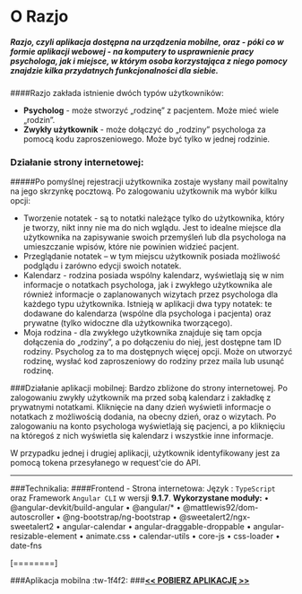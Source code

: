 # O Razjo

##### Razjo, czyli aplikacja dostępna na urządzenia mobilne, oraz - póki co w formie aplikacji webowej - na komputery to usprawnienie pracy psychologa, jak i miejsce, w którym osoba korzystająca z niego pomocy znajdzie kilka przydatnych funkcjonalności dla siebie.

####Razjo zakłada istnienie dwóch typów użytkowników:
* **Psycholog** - może stworzyć „rodzinę” z pacjentem. Może mieć wiele „rodzin”.
* **Zwykły użytkownik** - może dołączyć do „rodziny” psychologa za pomocą kodu zaproszeniowego. Może być tylko w jednej rodzinie.

### Działanie strony internetowej:
#####Po pomyślnej rejestracji użytkownika zostaje wysłany mail powitalny na jego skrzynkę pocztową. Po  zalogowaniu użytkownik ma wybór kilku opcji:
- Tworzenie notatek - są to notatki należące tylko do użytkownika, który je tworzy, nikt inny nie ma do nich wglądu. Jest to idealne miejsce dla użytkownika na zapisywanie swoich przemyśleń lub dla psychologa na umieszczanie wpisów, które nie powinien widzieć pacjent.
- Przeglądanie notatek – w tym miejscu użytkownik posiada możliwość podglądu i zarówno edycji swoich notatek. 
- Kalendarz - rodzina posiada wspólny kalendarz, wyświetlają się w nim informacje o notatkach psychologa, jak i zwykłego użytkownika ale również informacje o zaplanowanych wizytach przez psychologa dla każdego typu użytkownika. Istnieją w aplikacji dwa typy notatek: te dodawane do kalendarza (wspólne dla psychologa i pacjenta) oraz prywatne (tylko widoczne dla użytkownika tworzącego).
- Moja rodzina - dla zwykłego użytkownika znajduje się tam opcja dołączenia do „rodziny”, a po dołączeniu do niej, jest dostępne tam ID rodziny. Psycholog za to ma dostępnych więcej opcji. Może on utworzyć rodzinę, wysłać kod zaproszeniowy do rodziny przez maila lub usunąć rodzinę.

###Działanie aplikacji mobilnej:
Bardzo zbliżone do strony internetowej. 
Po zalogowaniu zwykły użytkownik ma przed sobą kalendarz i zakładkę z prywatnymi notatkami. Kliknięcie na dany dzień wyświetli informacje o notatkach z możliwością dodania, na obecny dzień, oraz o wizytach.
Po zalogowaniu na konto psychologa wyświetlają się pacjenci, a po kliknięciu na któregoś z nich wyświetla się kalendarz i wszystkie inne informacje.

W przypadku jednej i drugiej aplikacji, użytkownik identyfikowany jest za pomocą tokena przesyłanego w request'cie do API.

------------

###Technikalia:
####Frontend - Strona internetowa:
Język : `TypeScript` oraz Framework `Angular CLI` w wersji **9.1.7**.
**Wykorzystane moduły:**
•	@angular-devkit/build-angular
•	@angular/*
•	@mattlewis92/dom-autoscroller
•	@ng-bootstrap/ng-bootstrap
•	@sweetalert2/ngx-sweetalert2
•	angular-calendar
•	angular-draggable-droppable
•	angular-resizable-element
•	animate.css
•	calendar-utils
•	core-js
•	css-loader
•	date-fns

[========]

###Aplikacja mobilna :tw-1f4f2:
###**[<< POBIERZ APLIKACJĘ >>](https://www.dropbox.com/s/23rw85sp8ryv8il/Razjo.apk?dl=1 "<< POBIERZ APLIKACJĘ >>")**
